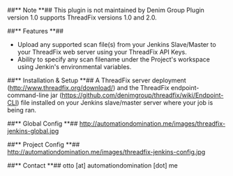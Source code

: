 ##** Note **##
This plugin is not maintained by Denim Group
Plugin version 1.0 supports ThreadFix versions 1.0 and 2.0. 

##** Features **##
- Upload any supported scan file(s) from your Jenkins Slave/Master to your ThreadFix web server using your ThreadFix API Keys.
- Ability to specify any scan filename under the Project's workspace using Jenkin's environmental variables.

##** Installation & Setup **##
A ThreadFix server deployment (http://www.threadfix.org/download/) and the ThreadFix endpoint-command-line jar (https://github.com/denimgroup/threadfix/wiki/Endpoint-CLI) file installed on your Jenkins slave/master server where your job is being ran.

##** Global Config **##
http://automationdomination.me/images/threadfix-jenkins-global.jpg

##** Project Config **##
http://automationdomination.me/images/threadfix-jenkins-config.jpg

##** Contact **##
otto [at] automationdomination [dot] me
